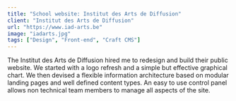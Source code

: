 ```yaml
---
title: "School website: Institut des Arts de Diffusion"
client: "Institut des Arts de Diffusion"
url: "https://www.iad-arts.be"
image: "iadarts.jpg"
tags: ["Design", "Front-end", "Craft CMS"]
---
```


The Institut des Arts de Diffusion hired me to redesign and build their public website. We started with a logo refresh and a simple but effective graphical chart. We then devised a flexible information architecture based on modular landing pages and well defined content types. An easy to use control panel allows non technical team members to manage all aspects of the site.
